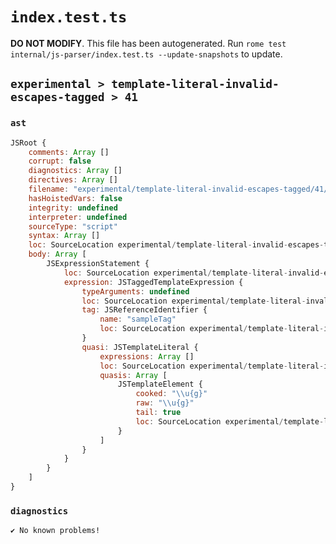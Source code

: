 # `index.test.ts`

**DO NOT MODIFY**. This file has been autogenerated. Run `rome test internal/js-parser/index.test.ts --update-snapshots` to update.

## `experimental > template-literal-invalid-escapes-tagged > 41`

### `ast`

```javascript
JSRoot {
	comments: Array []
	corrupt: false
	diagnostics: Array []
	directives: Array []
	filename: "experimental/template-literal-invalid-escapes-tagged/41/input.js"
	hasHoistedVars: false
	integrity: undefined
	interpreter: undefined
	sourceType: "script"
	syntax: Array []
	loc: SourceLocation experimental/template-literal-invalid-escapes-tagged/41/input.js 1:0-1:16
	body: Array [
		JSExpressionStatement {
			loc: SourceLocation experimental/template-literal-invalid-escapes-tagged/41/input.js 1:0-1:16
			expression: JSTaggedTemplateExpression {
				typeArguments: undefined
				loc: SourceLocation experimental/template-literal-invalid-escapes-tagged/41/input.js 1:0-1:16
				tag: JSReferenceIdentifier {
					name: "sampleTag"
					loc: SourceLocation experimental/template-literal-invalid-escapes-tagged/41/input.js 1:0-1:9 (sampleTag)
				}
				quasi: JSTemplateLiteral {
					expressions: Array []
					loc: SourceLocation experimental/template-literal-invalid-escapes-tagged/41/input.js 1:9-1:16
					quasis: Array [
						JSTemplateElement {
							cooked: "\\u{g}"
							raw: "\\u{g}"
							tail: true
							loc: SourceLocation experimental/template-literal-invalid-escapes-tagged/41/input.js 1:10-1:15
						}
					]
				}
			}
		}
	]
}
```

### `diagnostics`

```
✔ No known problems!

```
